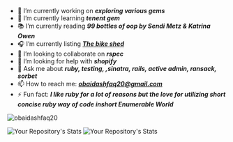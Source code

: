 - 🔭 I’m currently working on ***exploring various gems***
- 🌱 I’m currently learning ***tenent gem***
- 📚 I’m currently reading ***99 bottles of oop by Sendi Metz & Katrina Owen***
- 🎧 I’m currently listing ***[The bike shed](https://podcasts.google.com/feed/aHR0cHM6Ly93d3cuYmlrZXNoZWQuZm0vcnNz)***
- 👯 I’m looking to collaborate on ***rspec***
- 🤔 I’m looking for help with ***shopify***
- 💬 Ask me about ***ruby, testing, ,sinatra, rails, active admin, ransack, sorbet***
- 📫 How to reach me: ***obaidashfaq20@gmail.com***
- ⚡ Fun fact: ***I like ruby for a lot of reasons but the love for utilizing short concise ruby way of code inshort Enumerable World***
<p align="left"> <img src="https://komarev.com/ghpvc/?username=obaidashfaq20&label=Profile%20views&color=0e75b6&style=flat" alt="obaidashfaq20" /> </p>



![Your Repository's Stats](https://github-readme-stats.vercel.app/api?username=obaidashfaq20&show_icons=true)
![Your Repository's Stats](https://github-readme-stats.vercel.app/api/top-langs/?username=obaidashfaq20&theme=blue-green)
